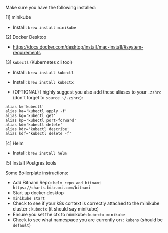 Make sure you have the following installed:

[1] minikube

* Install: `brew install minikube`

[2] Docker Desktop
* https://docs.docker.com/desktop/install/mac-install/#system-requirements

[3] `kubectl` (Kubernetes cli tool)

* Install: `brew install kubectl`

* Install: `brew install kubectx`

* (OPTIONAL) I highly suggest you also add these aliases to your `.zshrc` (don't forget to `source ~/.zshrc`):

```
alias k='kubectl'
alias ka='kubectl apply -f'
alias kg='kubectl get'
alias kp='kubectl port-forward'
alias kd='kubectl delete'
alias kdr='kubectl describe'
alias kdf='kubectl delete -f'
```

[4] Helm

* Install: `brew install helm`

[5] Install Postgres tools



Some Boilerplate instructions:

* Add Bitnami Repo: `helm repo add bitnami https://charts.bitnami.com/bitnami`
* Start up docker desktop
* `minikube start`
* Check to see if your k8s context is correctly attached to the minikube cluster : `kubectx` (it should say minikube)
* Ensure you set the ctx to minikube: `kubectx minikube` 
* Check to see what namespace you are currently on : `kubens` (should be `default`)

